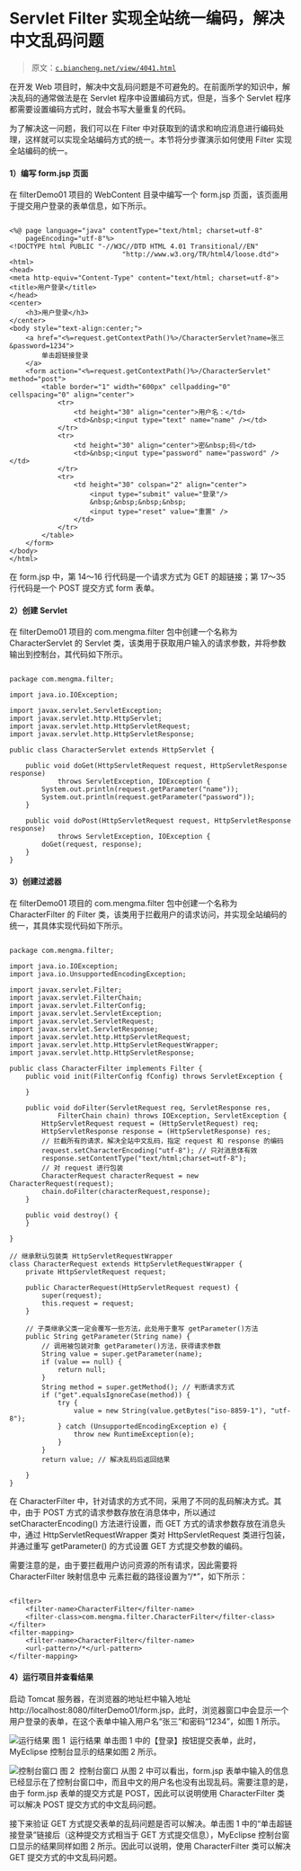 # Servlet Filter 实现全站统一编码，解决中文乱码问题

> 原文：[`c.biancheng.net/view/4041.html`](http://c.biancheng.net/view/4041.html)

在开发 Web 项目时，解决中文乱码问题是不可避免的。在前面所学的知识中，解决乱码的通常做法是在 Servlet 程序中设置编码方式，但是，当多个 Servlet 程序都需要设置编码方式时，就会书写大量重复的代码。

为了解决这一问题，我们可以在 Filter 中对获取到的请求和响应消息进行编码处理，这样就可以实现全站编码方式的统一。本节将分步骤演示如何使用 Filter 实现全站编码的统一。

#### 1）编写 form.jsp 页面

在 filterDemo01 项目的 WebContent 目录中编写一个 form.jsp 页面，该页面用于提交用户登录的表单信息，如下所示。

```

<%@ page language="java" contentType="text/html; charset=utf-8"
    pageEncoding="utf-8"%>
<!DOCTYPE html PUBLIC "-//W3C//DTD HTML 4.01 Transitional//EN"
                            "http://www.w3.org/TR/html4/loose.dtd">
<html>
<head>
<meta http-equiv="Content-Type" content="text/html; charset=utf-8">
<title>用户登录</title>
</head>
<center>
    <h3>用户登录</h3>
</center>
<body style="text-align:center;">
    <a href="<%=request.getContextPath()%>/CharacterServlet?name=张三&password=1234">
        单击超链接登录
    </a>
    <form action="<%=request.getContextPath()%>/CharacterServlet" method="post">
        <table border="1" width="600px" cellpadding="0" cellspacing="0" align="center">
            <tr>
                <td height="30" align="center">用户名：</td>
                <td>&nbsp;<input type="text" name="name" /></td>
            </tr>
            <tr>
                <td height="30" align="center">密&nbsp;码</td>
                <td>&nbsp;<input type="password" name="password" /></td>
            </tr>
            <tr>
                <td height="30" colspan="2" align="center">
                    <input type="submit" value="登录"/>
                    &nbsp;&nbsp;&nbsp;&nbsp;
                    <input type="reset" value="重置" />
                </td>
            </tr>
        </table>
    </form>
</body>
</html>
```

在 form.jsp 中，第 14～16 行代码是一个请求方式为 GET 的超链接；第 17～35 行代码是一个 POST 提交方式 form 表单。

#### 2）创建 Servlet

在 filterDemo01 项目的 com.mengma.filter 包中创建一个名称为 CharacterServlet 的 Servlet 类，该类用于获取用户输入的请求参数，并将参数输出到控制台，其代码如下所示。

```

package com.mengma.filter;

import java.io.IOException;

import javax.servlet.ServletException;
import javax.servlet.http.HttpServlet;
import javax.servlet.http.HttpServletRequest;
import javax.servlet.http.HttpServletResponse;

public class CharacterServlet extends HttpServlet {

    public void doGet(HttpServletRequest request, HttpServletResponse response)
            throws ServletException, IOException {
        System.out.println(request.getParameter("name"));
        System.out.println(request.getParameter("password"));
    }

    public void doPost(HttpServletRequest request, HttpServletResponse response)
            throws ServletException, IOException {
        doGet(request, response);
    }
}
```

#### 3）创建过滤器

在 filterDemo01 项目的 com.mengma.filter 包中创建一个名称为 CharacterFilter 的 Filter 类，该类用于拦截用户的请求访问，并实现全站编码的统一，其具体实现代码如下所示。

```

package com.mengma.filter;

import java.io.IOException;
import java.io.UnsupportedEncodingException;

import javax.servlet.Filter;
import javax.servlet.FilterChain;
import javax.servlet.FilterConfig;
import javax.servlet.ServletException;
import javax.servlet.ServletRequest;
import javax.servlet.ServletResponse;
import javax.servlet.http.HttpServletRequest;
import javax.servlet.http.HttpServletRequestWrapper;
import javax.servlet.http.HttpServletResponse;

public class CharacterFilter implements Filter {
    public void init(FilterConfig fConfig) throws ServletException {

    }

    public void doFilter(ServletRequest req, ServletResponse res,
            FilterChain chain) throws IOException, ServletException {
        HttpServletRequest request = (HttpServletRequest) req;
        HttpServletResponse response = (HttpServletResponse) res;
        // 拦截所有的请求，解决全站中文乱码，指定 request 和 response 的编码
        request.setCharacterEncoding("utf-8"); // 只对消息体有效
        response.setContentType("text/html;charset=utf-8");
        // 对 request 进行包装
        CharacterRequest characterRequest = new CharacterRequest(request);
        chain.doFilter(characterRequest,response);
    }

    public void destroy() {
    }

}

// 继承默认包装类 HttpServletRequestWrapper
class CharacterRequest extends HttpServletRequestWrapper {
    private HttpServletRequest request;

    public CharacterRequest(HttpServletRequest request) {
        super(request);
        this.request = request;
    }

    // 子类继承父类一定会覆写一些方法，此处用于重写 getParameter()方法
    public String getParameter(String name) {
        // 调用被包装对象 getParameter()方法，获得请求参数
        String value = super.getParameter(name);
        if (value == null) {
            return null;
        }
        String method = super.getMethod(); // 判断请求方式
        if ("get".equalsIgnoreCase(method)) {
            try {
                value = new String(value.getBytes("iso-8859-1"), "utf-8");
            } catch (UnsupportedEncodingException e) {
                throw new RuntimeException(e);
            }
        }
        return value; // 解决乱码后返回结果

    }
}
```

在 CharacterFilter 中，针对请求的方式不同，采用了不同的乱码解决方式。其中，由于 POST 方式的请求参数存放在消息体中，所以通过 setCharacterEncoding() 方法进行设置，而 GET 方式的请求参数存放在消息头中，通过 HttpServletRequestWrapper 类对 HttpServletRequest 类进行包装，并通过重写 getParameter() 的方式设置 GET 方式提交参数的编码。

需要注意的是，由于要拦截用户访问资源的所有请求，因此需要将 CharacterFilter 映射信息中 <filter-mapping> 元素拦截的路径设置为“/*”，如下所示：

```

<filter>
    <filter-name>CharacterFilter</filter-name>
    <filter-class>com.mengma.filter.CharacterFilter</filter-class>
</filter>
<filter-mapping>
    <filter-name>CharacterFilter</filter-name>
    <url-pattern>/*</url-pattern>
</filter-mapping>
```

#### 4）运行项目并查看结果

启动 Tomcat 服务器，在浏览器的地址栏中输入地址 http://localhost:8080/filterDemo01/form.jsp，此时，浏览器窗口中会显示一个用户登录的表单，在这个表单中输入用户名“张三”和密码“1234”，如图 1 所示。

![运行结果](img/52dcca9071a4f0dd5a968b47c360bdc9.png)
图 1  运行结果
单击图 1 中的【登录】按钮提交表单，此时，MyEclipse 控制台显示的结果如图 2 所示。

![控制台窗口](img/3dd5d11b1912257e9c335e6c6ddbb209.png)
图 2  控制台窗口
从图 2 中可以看出，form.jsp 表单中输入的信息已经显示在了控制台窗口中，而且中文的用户名也没有出现乱码。需要注意的是，由于 form.jsp 表单的提交方式是 POST，因此可以说明使用 CharacterFilter 类可以解决 POST 提交方式的中文乱码问题。

接下来验证 GET 方式提交表单的乱码问题是否可以解决。单击图 1 中的“单击超链接登录”链接后（这种提交方式相当于 GET 方式提交信息），MyEclipse 控制台窗口显示的结果同样如图 2 所示。因此可以说明，使用 CharacterFilter 类可以解决 GET 提交方式的中文乱码问题。